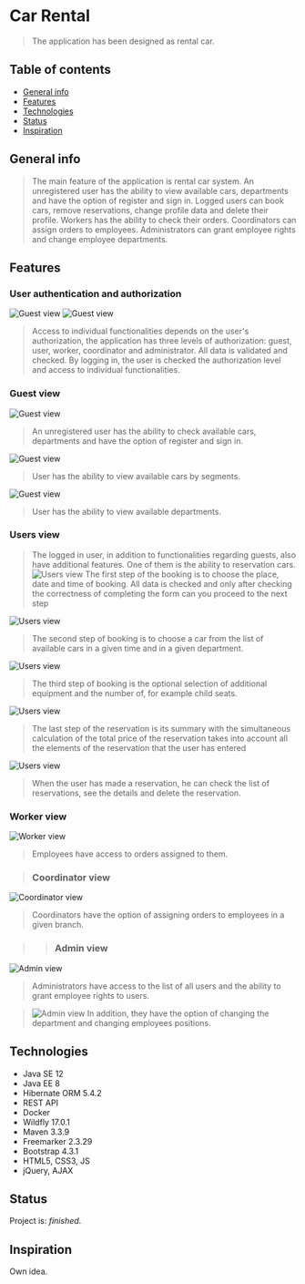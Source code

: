 # Car Rental
> The application has been designed as rental car.

## Table of contents
* [General info](#general-info)
* [Features](#features)
* [Technologies](#technologies)
* [Status](#status)
* [Inspiration](#inspiration)

## General info
>The main feature of the application is rental car system. An unregistered user has the ability to view available cars, departments and have the option of register and sign in. 
Logged users can book cars, remove reservations, change profile data and delete their profile. Workers has the ability to check their orders. Coordinators can assign orders to employees.
Administrators can grant employee rights and change employee departments.

## Features

### User authentication and authorization
![Guest view](./docs/guest_registration.png) 
![Guest view](./docs/guest_signIn.png) 
> Access to individual functionalities depends on the user's authorization, the application has three levels of authorization: 
guest, user, worker, coordinator and administrator. All data is validated and checked. 
By logging in, the user is checked the authorization level and access to individual functionalities.

### Guest view
![Guest view](./docs/guest_main.png) 
> An unregistered user has the ability to check available cars, departments and have the option of register and sign in. 

![Guest view](./docs/guest_cars.png) 
>User has the ability to view available cars by segments.

![Guest view](./docs/guest_departments.png) 
>User has the ability to view available departments.

### Users view
>The logged in user, in addition to functionalities regarding guests, also have additional features. One of them is the ability to reservation cars.
![Users view](./docs/reservation_1.png) 
> The first step of the booking is to choose the place, date and time of booking. All data is checked and only after checking the correctness of completing the form can you proceed to the next step

![Users view](./docs/reservation_2.png) 
> The second step of booking is to choose a car from the list of available cars in a given time and in a given department.

![Users view](./docs/reservation_3.png) 
> The third step of booking is the optional selection of additional equipment and the number of, for example child seats.

![Users view](./docs/reservation_4.png) 
> The last step of the reservation is its summary with the simultaneous calculation of the total price of the reservation takes into account all the elements of the reservation that the user has entered

![Users view](./docs/user_reservationsList.png) 
>  When the user has made a reservation, he can check the list of reservations, see the details and delete the reservation.

### Worker view
![Worker view](./docs/worker.png)
> Employees have access to orders assigned to them.

>### Coordinator view
 ![Coordinator view](./docs/coordinator.png)
 > Coordinators have the option of assigning orders to employees in a given branch.

>>### Admin view
  ![Admin view](./docs/admin_users.png)
  > Administrators have access to the list of all users and the ability to grant employee rights to users.

>![Admin view](./docs/admin_privilages.png)
   > In addition, they have the option of changing the department and changing employees positions.

## Technologies
* Java SE 12
* Java EE 8
* Hibernate ORM 5.4.2
* REST API
* Docker
* Wildfly 17.0.1
* Maven 3.3.9
* Freemarker 2.3.29
* Bootstrap 4.3.1
* HTML5, CSS3, JS
* jQuery, AJAX

## Status
Project is: _finished_.

## Inspiration
Own idea.

